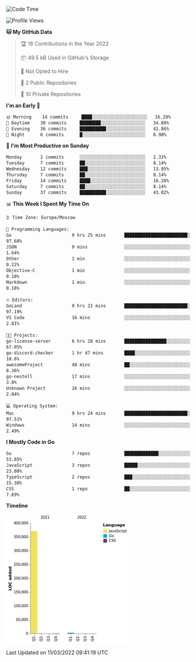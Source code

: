 <!--START_SECTION:waka-->
![Code Time](http://img.shields.io/badge/Code%20Time-209%20hrs%2022%20mins-blue)

![Profile Views](http://img.shields.io/badge/Profile%20Views-1-blue)

**🐱 My GitHub Data** 

> 🏆 18 Contributions in the Year 2022
 > 
> 📦 49.5 kB Used in GitHub's Storage 
 > 
> 🚫 Not Opted to Hire
 > 
> 📜 2 Public Repositories 
 > 
> 🔑 10 Private Repositories  
 > 
**I'm an Early 🐤** 

```text
🌞 Morning    14 commits     ████░░░░░░░░░░░░░░░░░░░░░   16.28% 
🌆 Daytime    30 commits     ████████░░░░░░░░░░░░░░░░░   34.88% 
🌃 Evening    36 commits     ██████████░░░░░░░░░░░░░░░   41.86% 
🌙 Night      6 commits      █░░░░░░░░░░░░░░░░░░░░░░░░   6.98%

```
📅 **I'm Most Productive on Sunday** 

```text
Monday       2 commits      ░░░░░░░░░░░░░░░░░░░░░░░░░   2.33% 
Tuesday      7 commits      ██░░░░░░░░░░░░░░░░░░░░░░░   8.14% 
Wednesday    12 commits     ███░░░░░░░░░░░░░░░░░░░░░░   13.95% 
Thursday     7 commits      ██░░░░░░░░░░░░░░░░░░░░░░░   8.14% 
Friday       14 commits     ████░░░░░░░░░░░░░░░░░░░░░   16.28% 
Saturday     7 commits      ██░░░░░░░░░░░░░░░░░░░░░░░   8.14% 
Sunday       37 commits     ██████████░░░░░░░░░░░░░░░   43.02%

```


📊 **This Week I Spent My Time On** 

```text
⌚︎ Time Zone: Europe/Moscow

💬 Programming Languages: 
Go                       9 hrs 25 mins       ████████████████████████░   97.68% 
JSON                     9 mins              ░░░░░░░░░░░░░░░░░░░░░░░░░   1.64% 
Other                    1 min               ░░░░░░░░░░░░░░░░░░░░░░░░░   0.22% 
Objective-C              1 min               ░░░░░░░░░░░░░░░░░░░░░░░░░   0.18% 
Markdown                 1 min               ░░░░░░░░░░░░░░░░░░░░░░░░░   0.18%

🔥 Editors: 
GoLand                   9 hrs 22 mins       ████████████████████████░   97.19% 
VS Code                  16 mins             ░░░░░░░░░░░░░░░░░░░░░░░░░   2.81%

🐱‍💻 Projects: 
go-license-server        6 hrs 28 mins       ████████████████░░░░░░░░░   67.05% 
go-discord-checker       1 hr 47 mins        ████░░░░░░░░░░░░░░░░░░░░░   18.6% 
awesomeProject           48 mins             ██░░░░░░░░░░░░░░░░░░░░░░░   8.36% 
go-nestell               17 mins             ░░░░░░░░░░░░░░░░░░░░░░░░░   3.0% 
Unknown Project          16 mins             ░░░░░░░░░░░░░░░░░░░░░░░░░   2.84%

💻 Operating System: 
Mac                      9 hrs 24 mins       ████████████████████████░   97.51% 
Windows                  14 mins             ░░░░░░░░░░░░░░░░░░░░░░░░░   2.49%

```

**I Mostly Code in Go** 

```text
Go                       7 repos             █████████████░░░░░░░░░░░░   53.85% 
JavaScript               3 repos             █████░░░░░░░░░░░░░░░░░░░░   23.08% 
TypeScript               2 repos             ███░░░░░░░░░░░░░░░░░░░░░░   15.38% 
CSS                      1 repo              ██░░░░░░░░░░░░░░░░░░░░░░░   7.69%

```


**Timeline**

![Chart not found](https://raw.githubusercontent.com/jeezft/jeezft/main/charts/bar_graph.png) 


 Last Updated on 11/03/2022 09:41:19 UTC
<!--END_SECTION:waka-->
